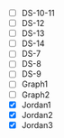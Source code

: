* [ ] DS-10-11
* [ ] DS-12
* [ ] DS-13
* [ ] DS-14
* [ ] DS-7
* [ ] DS-8
* [ ] DS-9
* [ ] Graph1
* [ ] Graph2
* [x] Jordan1
* [x] Jordan2
* [x] Jordan3
